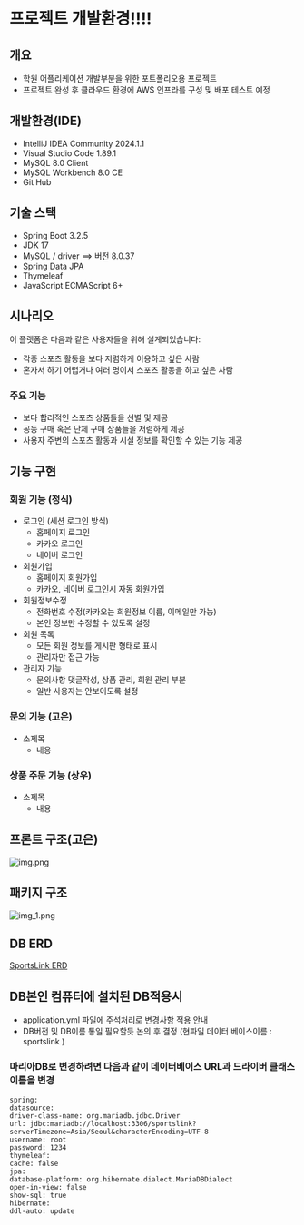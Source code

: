 # 프로젝트 개발환경!!!!

## 개요
- 학원 어플리케이션 개발부분을 위한 포트폴리오용 프로젝트
- 프로젝트 완성 후 클라우드 환경에 AWS 인프라를 구성 및 배포 테스트 예정

## 개발환경(IDE)
- IntelliJ IDEA Community 2024.1.1
- Visual Studio Code 1.89.1
- MySQL 8.0 Client
- MySQL Workbench 8.0 CE
- Git Hub

## 기술 스택
- Spring Boot 3.2.5
- JDK 17
- MySQL / driver ==> 버전 8.0.37
- Spring Data JPA
- Thymeleaf
- JavaScript ECMAScript 6+

## 시나리오
이 플랫폼은 다음과 같은 사용자들을 위해 설계되었습니다:
- 각종 스포츠 활동을 보다 저렴하게 이용하고 싶은 사람
- 혼자서 하기 어렵거나 여러 명이서 스포츠 활동을 하고 싶은 사람
### 주요 기능
- 보다 합리적인 스포츠 상품들을 선별 및 제공
- 공동 구매 혹은 단체 구매 상품들을 저렴하게 제공
- 사용자 주변의 스포츠 활동과 시설 정보를 확인할 수 있는 기능 제공

## 기능 구현
### 회원 기능 (정식)
- 로그인 (세션 로그인 방식)
  - 홈페이지 로그인
  - 카카오 로그인
  - 네이버 로그인
- 회원가입
  - 홈페이지 회원가입
  - 카카오, 네이버 로그인시 자동 회원가입
- 회원정보수정
  - 전화번호 수정(카카오는 회원정보 이름, 이메일만 가능)
  - 본인 정보만 수정할 수 있도록 설정
- 회원 목록
  - 모든 회원 정보를 게시판 형태로 표시
  - 관리자만 접근 가능
- 관리자 기능
  - 문의사항 댓글작성, 상품 관리, 회원 관리 부분
  - 일반 사용자는 안보이도록 설정
### 문의 기능 (고은)
- 소제목
    - 내용
### 상품 주문 기능 (상우)
- 소제목
    - 내용
## 프론트 구조(고은)
![img.png](img.png)

## 패키지 구조
![img_1.png](img_1.png)

## DB ERD
[SportsLink ERD](https://www.erdcloud.com/d/GJQ9izRgagonJiAQh)



  ## DB본인 컴퓨터에 설치된 DB적용시
- application.yml 파일에 주석처리로 변경사항 적용 안내
- DB버전 및 DB이름 통일 필요할듯 논의 후 결정 (현파일 데이터 베이스이름 : sportslink )

### 마리아DB로 변경하려면 다음과 같이 데이터베이스 URL과 드라이버 클래스 이름을 변경

```
spring:
datasource:
driver-class-name: org.mariadb.jdbc.Driver
url: jdbc:mariadb://localhost:3306/sportslink?serverTimezone=Asia/Seoul&characterEncoding=UTF-8
username: root
password: 1234
thymeleaf:
cache: false
jpa:
database-platform: org.hibernate.dialect.MariaDBDialect
open-in-view: false
show-sql: true
hibernate:
ddl-auto: update
```
